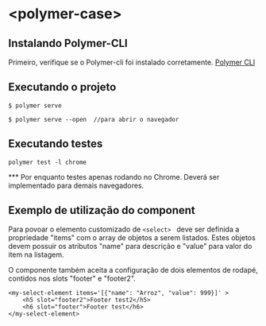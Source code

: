 # \<polymer-case\>



## Instalando Polymer-CLI

Primeiro, verifique se o Polymer-cli foi instalado corretamente. [Polymer CLI](https://www.npmjs.com/package/polymer-cli) 

## Executando o projeto

```
$ polymer serve
```

```
$ polymer serve --open  //para abrir o navegador
```

## Executando testes

```
polymer test -l chrome
```

*** Por enquanto testes apenas rodando no Chrome. Deverá ser implementado para demais navegadores.

## Exemplo de utilização do component

Para povoar o elemento customizado de ```<select> ``` deve ser definida a propriedade "items" com o array de objetos a serem listados. Estes objetos devem possuir os atributos "name" para descrição e "value" para valor do item na listagem.

O componente também aceita a configuração de dois elementos de rodapé, contidos nos slots "footer" e "footer2".

```
<my-select-element items='[{"name": "Arroz", "value": 999}]' >
    <h5 slot="footer2">Footer test2</h5>
    <h6 slot="footer">Footer test</h6>
</my-select-element>
```
